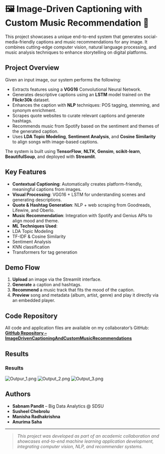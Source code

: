 # 🖼️ Image-Driven Captioning with Custom Music Recommendation 🎵

This project showcases a unique end-to-end system that generates social-media-friendly captions and music recommendations for any image. It combines cutting-edge computer vision, natural language processing, and music analysis techniques to enhance storytelling on digital platforms.


## Project Overview

Given an input image, our system performs the following:
- Extracts features using a **VGG16** Convolutional Neural Network.
- Generates descriptive captions using an **LSTM** model trained on the **Flickr30k** dataset.
- Enhances the caption with **NLP** techniques: POS tagging, stemming, and synonym enrichment.
- Scrapes quote websites to curate relevant captions and generate hashtags.
- Recommends music from Spotify based on the sentiment and themes of the generated caption.
- Uses **LDA Topic Modeling**, **Sentiment Analysis**, and **Cosine Similarity** to align songs with image-based captions.

The system is built using **TensorFlow**, **NLTK**, **Gensim**, **scikit-learn**, **BeautifulSoup**, and deployed with **Streamlit**.

##  Key Features

-  **Contextual Captioning**: Automatically creates platform-friendly, meaningful captions from images.
-  **Visual Processing**: VGG16 + LSTM for understanding scenes and generating descriptions.
-  **Quote & Hashtag Generation**: NLP + web scraping from Goodreads, Lifewire, and Oberlo.
-  **Music Recommendation**: Integration with Spotify and Genius APIs to align mood and theme.
-  **ML Techniques Used**:
  - LDA Topic Modeling
  - TF-IDF & Cosine Similarity
  - Sentiment Analysis
  - KNN classification
  - Transformers for tag generation

##  Demo Flow

1. **Upload** an image via the Streamlit interface.
2. **Generate** a caption and hashtags.
3. **Recommend** a music track that fits the mood of the caption.
4. **Preview** song and metadata (album, artist, genre) and play it directly via an embedded player.

##  Code Repository

All code and application files are available on my collaborator’s GitHub:  
 **[GitHub Repository – ImageDrivenCaptioningAndCustomMusicRecommendations](https://github.com/ManishaMatta/ImageDrivenCaptioningAndCustomMusicRecommendations)**
 
## Results
### Results
![Outpur_1.png](resources%2Fpictures%2Fdoc%2FOutpur_1.png)
![Output_2.png](resources%2Fpictures%2Fdoc%2FOutput_2.png)
![Output_3.png](resources%2Fpictures%2Fdoc%2FOutput_3.png)

##  Authors

- **Sabnam Pandit** – Big Data Analytics @ SDSU  
- **Susheel Chebrolu**  
- **Manisha Radhakrishna**  
- **Anurima Saha**

---

>  _This project was developed as part of an academic collaboration and showcases end-to-end machine learning application development, integrating computer vision, NLP, and recommender systems._
